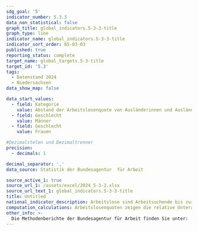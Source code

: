 ```yaml
---
sdg_goal: '5'
indicator_number: 5.3.3
data_non_statistical: false
graph_title: global_indicators.5-3-3-title
graph_type: line
indicator_name: global_indicators.5-3-3-title
indicator_sort_order: 05-03-03
published: true
reporting_status: complete
target_name: global_targets.5-3-title
target_id: '5.3'
tags:
  - Datenstand 2024
  - Niedersachsen
data_show_map: false

data_start_values:
  - field: Kategorie
    value: Abstand der Arbeitslosenquote von Ausländerinnen und Ausländern zu Insgesamt
  - field: Geschlecht
    value: Männer
  - field: Geschlecht
    value: Frauen

#Dezimalstelen und Dezimaltrenner
precision:
  - decimals: 1

decimal_separator: ','
data_source: Statistik der Bundesagentur  für Arbeit

source_active_1: true
source_url_1: /assets/excel/2024_5-3-2.xlsx
source_url_text_1: global_indicators.5-3-3-title
title: Untitled
national_indicator_description: Arbeitslose sind Arbeitsuchende bis zur Vollendung des 65. Lebensjahres, die nicht oder weniger als 15 Stunden wöchentlich in einem Beschäftigungsverhältnis stehen, die nicht Schülerin oder Schüler, Studierende oder Teilnehmende an Maßnahmen der beruflichen Weiterbildung, nicht arbeitsunfähig erkrankt, nicht Empfängerin oder Empfänger von Altersrente sind und für eine Arbeitsaufnahme als Arbeitnehmerin oder Arbeitnehmer sofort zur Verfügung stehen. Arbeitslose müssen sich persönlich bei ihrer zuständigen Arbeitsagentur oder dem nach SGB II zuständigen Träger gemeldet haben. Ausländerinnen und Ausländer können nur dann als arbeitslos erfasst werden, wenn sie eine Arbeitnehmertätigkeit in Deutschland ausüben dürfen.
computation_calculations: Arbeitslosenquoten zeigen die relative Unterauslastung des Arbeitskräfteangebots an, indem sie die registrierten Arbeitslosen zu den Erwerbspersonen (EP = Erwerbstätige + Arbeitslose) in Beziehung setzen. Nicht in den Zahlen über Arbeitslose und den entsprechenden Quoten enthalten sind Personen, die sich in Fortbildungs- und Arbeitsbeschaffungsmaßnahmen oder im Vorruhestand befinden. Das Ausmaß der Unterbeschäftigung ist daher höher, als es die amtlichen Zahlen über Arbeitslose ausweisen. Die Statistik wird von der Bundesagentur für Arbeit geführt.
other_info: >-
  Die Methodenberichte der Bundesagentur für Arbeit finden Sie unter: 'https://statistik.arbeitsagentur.de/DE/Navigation/Grundlagen/Methodik-Qualitaet/Methodenberichte/Arbeitsmarktstatistik/Methodenberichte-Arbeitsmarkt-Nav.html'
---
```

